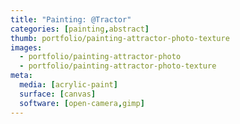 ```yaml
---
title: "Painting: @Tractor"
categories: [painting,abstract]
thumb: portfolio/painting-attractor-photo-texture
images:
  - portfolio/painting-attractor-photo
  - portfolio/painting-attractor-photo-texture
meta:
  media: [acrylic-paint]
  surface: [canvas]
  software: [open-camera,gimp]
---
```

